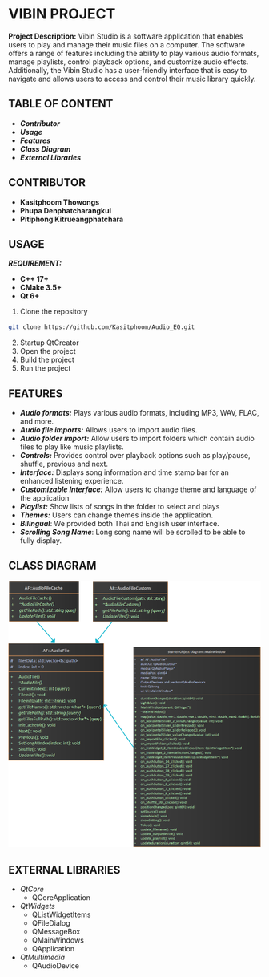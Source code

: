 # VIBIN PROJECT

**Project Description:** Vibin Studio is a software application that enables users to play and manage their music files on a computer. The software offers a range of features including the ability to play various audio formats, manage playlists, control playback options, and customize audio effects. Additionally, the Vibin Studio has a user-friendly interface that is easy to navigate and allows users to access and control their music library quickly.

## TABLE OF CONTENT
- _**Contributor**_
- _**Usage**_
- _**Features**_
- _**Class Diagram**_
- _**External Libraries**_

## CONTRIBUTOR
- **Kasitphoom Thowongs**
- **Phupa Denphatcharangkul**
- **Pitiphong Kitrueangphatchara**

## USAGE
_**REQUIREMENT:**_
- **C++ 17+**
- **CMake 3.5+**
- **Qt 6+**

1. Clone the repository
```bash
git clone https://github.com/Kasitphoom/Audio_EQ.git
```
2. Startup QtCreator
3. Open the project
4. Build the project
5. Run the project

## FEATURES
- _**Audio formats:**_ Plays various audio formats, including MP3, WAV, FLAC, and more.
- _**Audio file imports:**_ Allows users to import audio files.
- _**Audio folder import:**_ Allow users to import folders which contain audio files to play like music playlists.
- _**Controls:**_ Provides control over playback options such as play/pause, shuffle, previous and next.
- _**Interface:**_ Displays song information and time stamp bar for an enhanced listening experience.
- _**Customizable Interface:**_ Allow users to change theme and language of the application
- _**Playlist:**_ Show lists of songs in the folder to select and plays
- _**Themes:**_ Users can change themes inside the application.
- _**Bilingual**_: We provided both Thai and English user interface.
- _**Scrolling Song Name**_: Long song name will be scrolled to be able to fully display.

## CLASS DIAGRAM
![Class Diagram](/ClassDiagram.png)

## EXTERNAL LIBRARIES
- *QtCore*
    - QCoreApplication
- *QtWidgets*
    - QListWidgetItems
    - QFileDialog
    - QMessageBox
    - QMainWindows
    - QApplication
- *QtMultimedia*
    - QAudioDevice